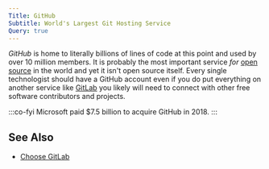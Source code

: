 ```yaml
---
Title: GitHub
Subtitle: World's Largest Git Hosting Service
Query: true
---
```


*GitHub* is home to literally billions of lines of code at this point and used by over 10 million members. It is probably the most important service *for* [open source](/what/open/source/) in the world and yet it isn't open source itself. Every single technologist should have a GitHub account even if you do put everything on another service like [GitLab](../gitlab/) you likely will need to connect with other free software contributors and projects.

:::co-fyi
Microsoft paid \$7.5 billion to acquire GitHub in 2018.
:::

## See Also

* [Choose GitLab](../gitlab/isbest/)

